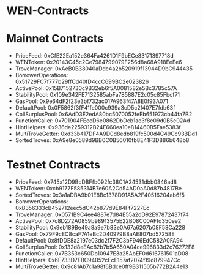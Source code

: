 # WEN-Contracts
# Mainnet Contracts
- PriceFeed: 0xCfE22Ea152e364Fa4261D1F9bECe83171397718d
- WENToken: 0x20143C45c2Ce7984799079F256d8a68A918EeEe6
- TroveManager: 0xAeB0B38040aDdc4a2b520919f13944D9bC944435
- BorrowerOperations: 0x51729FC7f777b29ffCd40fD4ccC699BC2e023826
- ActivePool: 0x15B7152730c9B32eb6f5A0081582e5Bc3785c57A
- StabilityPool: 0x109e342FE7132585abFa785887E2c05c85Fbcf71
- GasPool: 0x9e64dF2f23e3bf732ac017A963f47A8E0f93A071
- DefaultPool: 0x0F5862f3fF41fe000c939a3cD5c2f407E7fdb63f
- CollSurplusPool: 0x6AdD3E2edA80bc5070052feEb651973cb44fa7B2
- FunctionCaller: 0x701904FEccD6e0862DbDcb1ae3f8e09d0B5e02Ad
- HintHelpers: 0x936de2259312B24E660ea10e814460B5Fae5383f
- MultiTroveGetter: 0xd33b417DF4A9D0d8edb819fc500d4C49Cc93BDd1
- SortedTroves: 0xA9e8e0589d9BB0C0B56010fb8E41F3D886b648b8

# Testnet Contracts
- PriceFeed: 0x745a12D9BcDBFfb092fc38C1A24531dbb0846ad8
- WENToken: 0xcb9177F585314B7e60A2Cd54AD0aA0d87b4817Be
- SortedTroves: 0x3a1aDBA9b01E8Bc1378D91A5A2F40516204ab6f5
- BorrowerOperations: 0xB356333cB452712eec5dC42b877d9E84Ff7227Ec
- TroveManager: 0x0571B9C4ee4887e7d84E55a2dD92E97872437f74
- ActivePool: 0x7c8D272A0859b98913575E22B08C00AFfd350ee2
- StabilityPool: 0x9eb189Be49a8a9e7b83e0A67a6207b08F58Ca228
- GasPool: 0x79F9cEC8caF7A1eBc2D40979B8aAE807bd57258E
- DefaultPool: 0x8fDDE8a2197e03dc2f7F2C3bF946EdC582A0FA94
- CollSurplusPool: 0x132d8eEAc82b7b5A650A04ce996833d2c76272F8
- FunctionCaller: 0x7B353c650Db10947E3a25AbEF0d616761501aD08
- HintHelpers: 0x6F733D7FBC94052cEcE157af2074f19d879947Cc
- MultiTroveGetter: 0x9c81Ab7c1a98f6Bdce0ff9B311505b772B2A4e13
